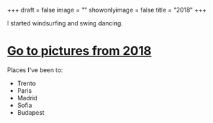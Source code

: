 +++
draft = false
image = ""
showonlyimage = false
title = "2018"
+++

<!--more-->

I started windsurfing and swing dancing.

# [Go to pictures from 2018](/portfolio/2018/)

Places I've been to:

- Trento
- Paris
- Madrid
- Sofia
- Budapest
